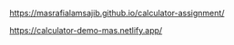https://masrafialamsajib.github.io/calculator-assignment/

https://calculator-demo-mas.netlify.app/
